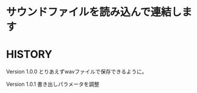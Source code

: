 サウンドファイルを読み込んで連結します
===================

HISTORY
=======

Version 1.0.0
とりあえずwavファイルで保存できるように。

Version 1.0.1
書き出しパラメータを調整
